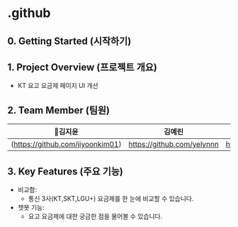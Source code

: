 # .github

## 0. Getting Started (시작하기)

## 1. Project Overview (프로젝트 개요)
- KT 요고 요금제 페이지 UI 개선

## 2. Team Member (팀원)
|김지윤|김예린|윤혜원|
|------|---|---|
|(https://github.com/jiyoonkim01)|https://github.com/yelynnn|https://github.com/iey704|

## 3. Key Features (주요 기능)
- 비교함: 
  - 통신 3사(KT,SKT,LGU+) 요금제를 한 눈에 비교할 수 있습니다.
- 챗봇 기능:
  - 요고 요금제에 대한 궁금한 점을 물어볼 수 있습니다.
